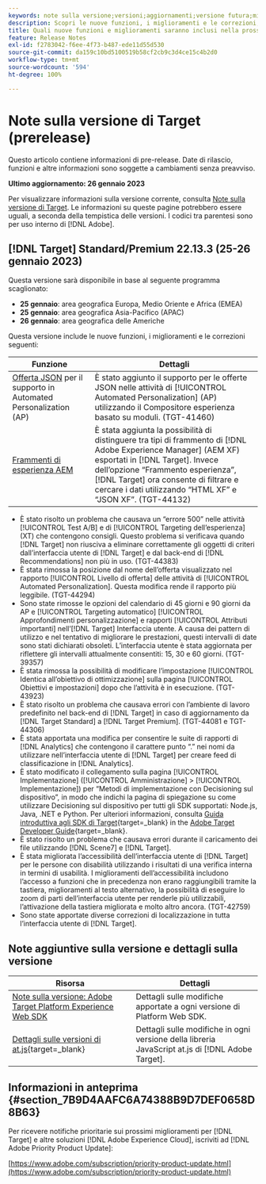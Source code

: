 ```yaml
---
keywords: note sulla versione;versioni;aggiornamenti;versione futura;miglioramenti;nuove funzioni;correzioni;aggiornamenti;prerelease
description: Scopri le nuove funzioni, i miglioramenti e le correzioni, compresi SDK, API e librerie JavaScript, inclusi nella prossima versione di Adobe Target.
title: Quali nuove funzioni e miglioramenti saranno inclusi nella prossima versione?
feature: Release Notes
exl-id: f2783042-f6ee-4f73-b487-ede11d55d530
source-git-commit: da159c10bd5100519b58cf2cb9c3d4ce15c4b2d0
workflow-type: tm+mt
source-wordcount: '594'
ht-degree: 100%

---
```


# Note sulla versione di Target (prerelease)

Questo articolo contiene informazioni di pre-release. Date di rilascio, funzioni e altre informazioni sono soggette a cambiamenti senza preavviso.

**Ultimo aggiornamento: 26 gennaio 2023**

Per visualizzare informazioni sulla versione corrente, consulta [Note sulla versione di Target](release-notes.md). Le informazioni su queste pagine potrebbero essere uguali, a seconda della tempistica delle versioni. I codici tra parentesi sono per uso interno di [!DNL Adobe].

## [!DNL Target] Standard/Premium 22.13.3 (25-26 gennaio 2023)

Questa versione sarà disponibile in base al seguente programma scaglionato:

* **25 gennaio**: area geografica Europa, Medio Oriente e Africa (EMEA)
* **25 gennaio**: area geografica Asia-Pacifico (APAC)
* **26 gennaio**: area geografica delle Americhe

Questa versione include le nuove funzioni, i miglioramenti e le correzioni seguenti:

| Funzione | Dettagli |
| --- | --- |
| [Offerta JSON](/help/main/c-experiences/c-manage-content/create-json-offer.md) per il supporto in Automated Personalization (AP) | È stato aggiunto il supporto per le offerte JSON nelle attività di [!UICONTROL Automated Personalization] (AP) utilizzando il Compositore esperienza basato su moduli. (TGT-41460) |
| [Frammenti di esperienza AEM](/help/main/c-experiences/c-manage-content/aem-experience-fragments.md) | È stata aggiunta la possibilità di distinguere tra tipi di frammento di [!DNL Adobe Experience Manager] (AEM XF) esportati in [!DNL Target]. Invece dell’opzione “Frammento esperienza”, [!DNL Target] ora consente di filtrare e cercare i dati utilizzando “HTML XF” e “JSON XF”. (TGT-44132) |

* È stato risolto un problema che causava un “errore 500” nelle attività [!UICONTROL Test A/B] e di [!UICONTROL Targeting dell’esperienza] (XT) che contengono consigli. Questo problema si verificava quando [!DNL Target] non riusciva a eliminare correttamente gli oggetti di criteri dall’interfaccia utente di [!DNL Target] e dal back-end di [!DNL Recommendations] non più in uso. (TGT-44383)
* È stata rimossa la posizione dal nome dell’offerta visualizzato nel rapporto [!UICONTROL Livello di offerta] delle attività di [!UICONTROL Automated Personalization]. Questa modifica rende il rapporto più leggibile. (TGT-44294)
* Sono state rimosse le opzioni del calendario di 45 giorni e 90 giorni da AP e [!UICONTROL Targeting automatico] [!UICONTROL Approfondimenti personalizzazione] e rapporti [!UICONTROL Attributi importanti] nell’[!DNL Target] Interfaccia utente. A causa dei pattern di utilizzo e nel tentativo di migliorare le prestazioni, questi intervalli di date sono stati dichiarati obsoleti. L’interfaccia utente è stata aggiornata per riflettere gli intervalli attualmente consentiti: 15, 30 e 60 giorni. (TGT-39357)
* È stata rimossa la possibilità di modificare l’impostazione [!UICONTROL Identica all’obiettivo di ottimizzazione] sulla pagina [!UICONTROL Obiettivi e impostazioni] dopo che l’attività è in esecuzione. (TGT-43923)
* È stato risolto un problema che causava errori con l’ambiente di lavoro predefinito nel back-end di [!DNL Target] in caso di aggiornamento da [!DNL Target Standard] a [!DNL Target Premium]. (TGT-44081 e TGT-44306)
* È stata apportata una modifica per consentire le suite di rapporti di [!DNL Analytics] che contengono il carattere punto “.” nei nomi da utilizzare nell’interfaccia utente di [!DNL Target] per creare feed di classificazione in [!DNL Analytics].
* È stato modificato il collegamento sulla pagina [!UICONTROL Implementazione] ([!UICONTROL Amministrazione] > [!UICONTROL Implementazione]) per “Metodi di implementazione con Decisioning sul dispositivo”, in modo che indichi la pagina di spiegazione su come utilizzare Decisioning sul dispositivo per tutti gli SDK supportati: Node.js, Java, .NET e Python. Per ulteriori informazioni, consulta [Guida introduttiva agli SDK di Target](https://developer.adobe.com/target/implement/server-side/sdk-guides/getting-started/){target=_blank} in the [Adobe Target Developer Guide](https://developer.adobe.com/target/){target=_blank}.
* È stato risolto un problema che causava errori durante il caricamento dei file utilizzando [!DNL Scene7] e [!DNL Target].
* È stata migliorata l’accessibilità dell’interfaccia utente di [!DNL Target] per le persone con disabilità utilizzando i risultati di una verifica interna in termini di usabilità. I miglioramenti dell’accessibilità includono l’accesso a funzioni che in precedenza non erano raggiungibili tramite la tastiera, miglioramenti al testo alternativo, la possibilità di eseguire lo zoom di parti dell’interfaccia utente per renderle più utilizzabili, l’attivazione della tastiera migliorata e molto altro ancora.   (TGT-42759)
* Sono state apportate diverse correzioni di localizzazione in tutta l’interfaccia utente di [!DNL Target].

## Note aggiuntive sulla versione e dettagli sulla versione

| Risorsa | Dettagli |
|--- |--- |
| [Note sulla versione: Adobe Target Platform Experience Web SDK](https://experienceleague.adobe.com/docs/experience-platform/edge/release-notes.html?lang=it) | Dettagli sulle modifiche apportate a ogni versione di Platform Web SDK. |
| [Dettagli sulle versioni di at.js](https://developer.adobe.com/target/implement/client-side/atjs/target-atjs-versions/){target=_blank} | Dettagli sulle modifiche in ogni versione della libreria JavaScript at.js di [!DNL Adobe Target]. |


## Informazioni in anteprima {#section_7B9D4AAFC6A74388B9D7DEF0658D8B63}

Per ricevere notifiche prioritarie sui prossimi miglioramenti per [!DNL Target] e altre soluzioni [!DNL Adobe Experience Cloud], iscriviti ad [!DNL Adobe Priority Product Update]:

[https://www.adobe.com/subscription/priority-product-update.html](https://www.adobe.com/subscription/priority-product-update.html)

